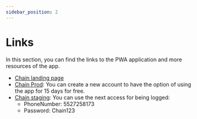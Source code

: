 ```yaml
---
sidebar_position: 2
---
```


# Links

In this section, you can find the links to the PWA application and more resources of the app.

* [Chain landing page](https://www.chain.inc/)
* [Chain Prod](https://app.chain.inc/login): You can create a new account to have the option of using the app for 15 days for free.
* [Chain staging](https://app-staging.chain.inc/login): You can use the next access for being logged:
  - PhoneNumber: 5527258173
  - Password: Chain123

